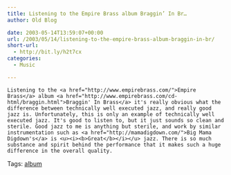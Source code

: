 ```yaml
---
title: Listening to the Empire Brass album Braggin’ In Br…
author: Old Blog

date: 2003-05-14T13:59:07+00:00
url: /2003/05/14/listening-to-the-empire-brass-album-braggin-in-br/
short-url:
  - http://bit.ly/h2t7cx
categories:
  - Music

---
```

<div class='microid-http+http:sha1:46af3f2fb59fb95490652af0cb73a539c6277922'>
  
    Listening to the <a href="http://www.empirebrass.com/">Empire Brass</a> album <a href="http://www.empirebrass.com/cd-html/braggin.html">Braggin' In Brass</a> it's really obvious what the difference between technically well executed jazz, and really good jazz is. Unfortunately, this is only an example of technically well executed jazz. It's good to listen to, but it just sounds so clean and sterile. Good jazz to me is anything but sterile, and work by similar instrumentation such as <a href="http://mamadigdown.com/">Big Mama Digdown's</a> is <u><i><b>Great</b></i></u> jazz. There is so much substance and spirit behind the performance that it makes such a huge difference in the overall quality.
  
</div>

<div class="st-post-tags">
  Tags: <a href="http://www.cavort.org/tag/album/" title="album" rel="tag">album</a><br />
</div>